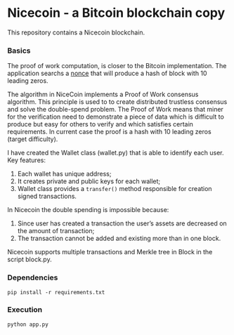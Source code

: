 # Nicecoin - a Bitcoin blockchain copy

This repository contains a  Nicecoin blockchain. 

### Basics

The proof of work computation, is closer to the Bitcoin implementation. The application searchs a [nonce](https://en.bitcoin.it/wiki/Nonce) that will produce a hash of block with 10 leading zeros.

The algorithm in NiceCoin implements a Proof of Work consensus algorithm. This principle is used to to create distributed trustless consensus and solve the double-spend problem. The Proof of Work means that miner for the verification need to demonstrate a piece of data which is difficult to produce but easy for others to verify and which satisfies certain requirements. In current case the proof is a hash with 10 leading zeros (target difficulty).

I have created the Wallet class (wallet.py) that is able to identify each user.
Key features:
1. Each wallet has unique address;
2. It creates private and public keys for each wallet;
3. Wallet class provides a `transfer()` method responsible for creation signed transactions.

In Nicecoin the double spending is impossible because:
1. Since user has created a transaction the user’s assets are decreased on the amount of transaction;
2. The transaction cannot be added and existing more than in one block.

Nicecoin supports multiple transactions and Merkle tree in Block in the script block.py.

### Dependencies
``` shell	
pip install -r requirements.txt
```

### Execution
``` shell
python app.py
```
